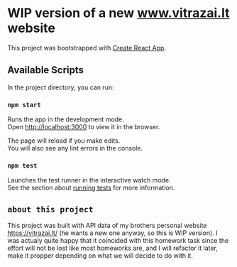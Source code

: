 # WIP version of a new www.vitrazai.lt website

This project was bootstrapped with [Create React App](https://github.com/facebook/create-react-app).

## Available Scripts

In the project directory, you can run:

### `npm start`

Runs the app in the development mode.\
Open [http://localhost:3000](http://localhost:3000) to view it in the browser.

The page will reload if you make edits.\
You will also see any lint errors in the console.

### `npm test`

Launches the test runner in the interactive watch mode.\
See the section about [running tests](https://facebook.github.io/create-react-app/docs/running-tests) for more information.


## `about this project`

This project was built with API data of my brothers personal website https://vitrazai.lt/ (he wants a new one anyway, so this is WIP version). I was actualy quite happy that it coincided with this homework task since the effort will not be lost like most homeworks are, and I will refactor it later, make it propper depending on what we will decide to do with it.